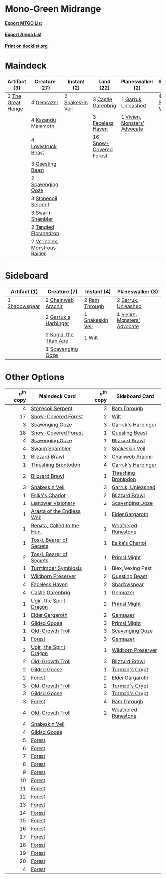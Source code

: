 # Mono-Green Midrange

#### [Export MTGO List](../collection/Mono-Green%20Midrange/Mono-Green%20Midrange.txt)
#### [Export Arena List](../collection/Mono-Green%20Midrange/Mono-Green%20Midrange_arena.txt)
#### [Print on decklist.org](http://decklist.org/?deckmain=3%09Castle%20Garenbrig%0A3%09Faceless%20Haven%0A1%09Garruk,%20Unleashed%0A4%09Gemrazer%0A4%09Kazandu%20Mammoth%0A4%09Lovestruck%20Beast%0A4%09Primal%20Might%0A3%09Questing%20Beast%0A2%09Scavenging%20Ooze%0A2%09Snakeskin%20Veil%0A16%09Snow-Covered%20Forest%0A3%09Stonecoil%20Serpent%0A3%09Swarm%20Shambler%0A2%09Tangled%20Florahedron%0A3%09The%20Great%20Henge%0A1%09Vivien,%20Monsters'%20Advocate%0A2%09Vorinclex,%20Monstrous%20Raider&deckside=2%09Chainweb%20Aracnir%0A2%09Garruk's%20Harbinger%0A2%09Garruk,%20Unleashed%0A2%09Kogla,%20the%20Titan%20Ape%0A2%09Ram%20Through%0A1%09Scavenging%20Ooze%0A1%09Shadowspear%0A1%09Snakeskin%20Veil%0A1%09Vivien,%20Monsters'%20Advocate%0A1%09Wilt)
# Maindeck

|                                        Artifact (3)                                        |                                             Creature (27)                                              |                                        Instant (2)                                        |                                            Land (22)                                            |                                           Planeswalker (2)                                            |                                       Sorcery (4)                                       |
|--------------------------------------------------------------------------------------------|--------------------------------------------------------------------------------------------------------|-------------------------------------------------------------------------------------------|-------------------------------------------------------------------------------------------------|-------------------------------------------------------------------------------------------------------|-----------------------------------------------------------------------------------------|
|3 [The Great Henge](http://gatherer.wizards.com/Pages/Card/Details.aspx?multiverseid=473123)|4 [Gemrazer](http://gatherer.wizards.com/Pages/Card/Details.aspx?multiverseid=479675)                   |2 [Snakeskin Veil](http://gatherer.wizards.com/Pages/Card/Details.aspx?multiverseid=503810)|3 [Castle Garenbrig](http://gatherer.wizards.com/Pages/Card/Details.aspx?multiverseid=473202)    |1 [Garruk, Unleashed](http://gatherer.wizards.com/Pages/Card/Details.aspx?multiverseid=485506)         |4 [Primal Might](http://gatherer.wizards.com/Pages/Card/Details.aspx?multiverseid=485520)|
|                                                                                            |4 [Kazandu Mammoth](http://gatherer.wizards.com/Pages/Card/Details.aspx?multiverseid=491835)            |                                                                                           |3 [Faceless Haven](http://gatherer.wizards.com/Pages/Card/Details.aspx?multiverseid=503874)      |1 [Vivien, Monsters' Advocate](http://gatherer.wizards.com/Pages/Card/Details.aspx?multiverseid=479695)|                                                                                         |
|                                                                                            |4 [Lovestruck Beast](http://gatherer.wizards.com/Pages/Card/Details.aspx?multiverseid=473127)           |                                                                                           |16 [Snow-Covered Forest](http://gatherer.wizards.com/Pages/Card/Details.aspx?multiverseid=121192)|                                                                                                       |                                                                                         |
|                                                                                            |3 [Questing Beast](http://gatherer.wizards.com/Pages/Card/Details.aspx?multiverseid=473133)             |                                                                                           |                                                                                                 |                                                                                                       |                                                                                         |
|                                                                                            |2 [Scavenging Ooze](http://gatherer.wizards.com/Pages/Card/Details.aspx?multiverseid=420783)            |                                                                                           |                                                                                                 |                                                                                                       |                                                                                         |
|                                                                                            |3 [Stonecoil Serpent](http://gatherer.wizards.com/Pages/Card/Details.aspx?multiverseid=473197)          |                                                                                           |                                                                                                 |                                                                                                       |                                                                                         |
|                                                                                            |3 [Swarm Shambler](http://gatherer.wizards.com/Pages/Card/Details.aspx?multiverseid=491855)             |                                                                                           |                                                                                                 |                                                                                                       |                                                                                         |
|                                                                                            |2 [Tangled Florahedron](http://gatherer.wizards.com/Pages/Card/Details.aspx?multiverseid=491859)        |                                                                                           |                                                                                                 |                                                                                                       |                                                                                         |
|                                                                                            |2 [Vorinclex, Monstrous Raider](http://gatherer.wizards.com/Pages/Card/Details.aspx?multiverseid=503815)|                                                                                           |                                                                                                 |                                                                                                       |                                                                                         |


# Sideboard

|                                      Artifact (1)                                      |                                          Creature (7)                                           |                                        Instant (4)                                        |                                           Planeswalker (3)                                            |
|----------------------------------------------------------------------------------------|-------------------------------------------------------------------------------------------------|-------------------------------------------------------------------------------------------|-------------------------------------------------------------------------------------------------------|
|1 [Shadowspear](http://gatherer.wizards.com/Pages/Card/Details.aspx?multiverseid=476487)|2 [Chainweb Aracnir](http://gatherer.wizards.com/Pages/Card/Details.aspx?multiverseid=476418)    |2 [Ram Through](http://gatherer.wizards.com/Pages/Card/Details.aspx?multiverseid=479690)   |2 [Garruk, Unleashed](http://gatherer.wizards.com/Pages/Card/Details.aspx?multiverseid=485506)         |
|                                                                                        |2 [Garruk's Harbinger](http://gatherer.wizards.com/Pages/Card/Details.aspx?multiverseid=485508)  |1 [Snakeskin Veil](http://gatherer.wizards.com/Pages/Card/Details.aspx?multiverseid=503810)|1 [Vivien, Monsters' Advocate](http://gatherer.wizards.com/Pages/Card/Details.aspx?multiverseid=479695)|
|                                                                                        |2 [Kogla, the Titan Ape](http://gatherer.wizards.com/Pages/Card/Details.aspx?multiverseid=479682)|1 [Wilt](http://gatherer.wizards.com/Pages/Card/Details.aspx?multiverseid=479696)          |                                                                                                       |
|                                                                                        |1 [Scavenging Ooze](http://gatherer.wizards.com/Pages/Card/Details.aspx?multiverseid=420783)     |                                                                                           |                                                                                                       |


# Other Options

|*n*<sup>th</sup> copy|                                            Maindeck Card                                            |*n*<sup>th</sup> copy|                                        Sideboard Card                                        |
|--------------------:|-----------------------------------------------------------------------------------------------------|--------------------:|----------------------------------------------------------------------------------------------|
|                    4|[Stonecoil Serpent](http://gatherer.wizards.com/Pages/Card/Details.aspx?multiverseid=473197)         |                    3|[Ram Through](http://gatherer.wizards.com/Pages/Card/Details.aspx?multiverseid=479690)        |
|                   17|[Snow-Covered Forest](http://gatherer.wizards.com/Pages/Card/Details.aspx?multiverseid=121192)       |                    2|[Wilt](http://gatherer.wizards.com/Pages/Card/Details.aspx?multiverseid=479696)               |
|                    3|[Scavenging Ooze](http://gatherer.wizards.com/Pages/Card/Details.aspx?multiverseid=420783)           |                    3|[Garruk's Harbinger](http://gatherer.wizards.com/Pages/Card/Details.aspx?multiverseid=485508) |
|                   18|[Snow-Covered Forest](http://gatherer.wizards.com/Pages/Card/Details.aspx?multiverseid=121192)       |                    1|[Questing Beast](http://gatherer.wizards.com/Pages/Card/Details.aspx?multiverseid=473133)     |
|                    4|[Scavenging Ooze](http://gatherer.wizards.com/Pages/Card/Details.aspx?multiverseid=420783)           |                    1|[Blizzard Brawl](http://gatherer.wizards.com/Pages/Card/Details.aspx?multiverseid=503775)     |
|                    4|[Swarm Shambler](http://gatherer.wizards.com/Pages/Card/Details.aspx?multiverseid=491855)            |                    2|[Snakeskin Veil](http://gatherer.wizards.com/Pages/Card/Details.aspx?multiverseid=503810)     |
|                    1|[Blizzard Brawl](http://gatherer.wizards.com/Pages/Card/Details.aspx?multiverseid=503775)            |                    3|[Chainweb Aracnir](http://gatherer.wizards.com/Pages/Card/Details.aspx?multiverseid=476418)   |
|                    1|[Thrashing Brontodon](http://gatherer.wizards.com/Pages/Card/Details.aspx?multiverseid=456570)       |                    4|[Garruk's Harbinger](http://gatherer.wizards.com/Pages/Card/Details.aspx?multiverseid=485508) |
|                    2|[Blizzard Brawl](http://gatherer.wizards.com/Pages/Card/Details.aspx?multiverseid=503775)            |                    1|[Thrashing Brontodon](http://gatherer.wizards.com/Pages/Card/Details.aspx?multiverseid=456570)|
|                    3|[Snakeskin Veil](http://gatherer.wizards.com/Pages/Card/Details.aspx?multiverseid=503810)            |                    3|[Garruk, Unleashed](http://gatherer.wizards.com/Pages/Card/Details.aspx?multiverseid=485506)  |
|                    1|[Esika's Chariot](http://gatherer.wizards.com/Pages/Card/Details.aspx?multiverseid=503783)           |                    2|[Blizzard Brawl](http://gatherer.wizards.com/Pages/Card/Details.aspx?multiverseid=503775)     |
|                    1|[Llanowar Visionary](http://gatherer.wizards.com/Pages/Card/Details.aspx?multiverseid=485516)        |                    2|[Scavenging Ooze](http://gatherer.wizards.com/Pages/Card/Details.aspx?multiverseid=420783)    |
|                    1|[Arasta of the Endless Web](http://gatherer.wizards.com/Pages/Card/Details.aspx?multiverseid=476416) |                    1|[Elder Gargaroth](http://gatherer.wizards.com/Pages/Card/Details.aspx?multiverseid=485502)    |
|                    1|[Renata, Called to the Hunt](http://gatherer.wizards.com/Pages/Card/Details.aspx?multiverseid=476447)|                    1|[Weathered Runestone](http://gatherer.wizards.com/Pages/Card/Details.aspx?multiverseid=503863)|
|                    1|[Toski, Bearer of Secrets](http://gatherer.wizards.com/Pages/Card/Details.aspx?multiverseid=503813)  |                    1|[Esika's Chariot](http://gatherer.wizards.com/Pages/Card/Details.aspx?multiverseid=503783)    |
|                    2|[Toski, Bearer of Secrets](http://gatherer.wizards.com/Pages/Card/Details.aspx?multiverseid=503813)  |                    1|[Primal Might](http://gatherer.wizards.com/Pages/Card/Details.aspx?multiverseid=485520)       |
|                    1|[Turntimber Symbiosis](http://gatherer.wizards.com/Pages/Card/Details.aspx?multiverseid=491864)      |                    1|Blex, Vexing Pest                                                                             |
|                    1|[Wildborn Preserver](http://gatherer.wizards.com/Pages/Card/Details.aspx?multiverseid=473144)        |                    2|[Questing Beast](http://gatherer.wizards.com/Pages/Card/Details.aspx?multiverseid=473133)     |
|                    4|[Faceless Haven](http://gatherer.wizards.com/Pages/Card/Details.aspx?multiverseid=503874)            |                    2|[Shadowspear](http://gatherer.wizards.com/Pages/Card/Details.aspx?multiverseid=476487)        |
|                    4|[Castle Garenbrig](http://gatherer.wizards.com/Pages/Card/Details.aspx?multiverseid=473202)          |                    1|[Gemrazer](http://gatherer.wizards.com/Pages/Card/Details.aspx?multiverseid=479675)           |
|                    1|[Ugin, the Spirit Dragon](http://gatherer.wizards.com/Pages/Card/Details.aspx?multiverseid=391948)   |                    2|[Primal Might](http://gatherer.wizards.com/Pages/Card/Details.aspx?multiverseid=485520)       |
|                    1|[Elder Gargaroth](http://gatherer.wizards.com/Pages/Card/Details.aspx?multiverseid=485502)           |                    2|[Gemrazer](http://gatherer.wizards.com/Pages/Card/Details.aspx?multiverseid=479675)           |
|                    1|[Gilded Goose](http://gatherer.wizards.com/Pages/Card/Details.aspx?multiverseid=473122)              |                    3|[Primal Might](http://gatherer.wizards.com/Pages/Card/Details.aspx?multiverseid=485520)       |
|                    1|[Old-Growth Troll](http://gatherer.wizards.com/Pages/Card/Details.aspx?multiverseid=503801)          |                    3|[Scavenging Ooze](http://gatherer.wizards.com/Pages/Card/Details.aspx?multiverseid=420783)    |
|                    1|[Forest](http://gatherer.wizards.com/Pages/Card/Details.aspx?multiverseid=439860)                    |                    3|[Gemrazer](http://gatherer.wizards.com/Pages/Card/Details.aspx?multiverseid=479675)           |
|                    2|[Ugin, the Spirit Dragon](http://gatherer.wizards.com/Pages/Card/Details.aspx?multiverseid=391948)   |                    1|[Wildborn Preserver](http://gatherer.wizards.com/Pages/Card/Details.aspx?multiverseid=473144) |
|                    2|[Old-Growth Troll](http://gatherer.wizards.com/Pages/Card/Details.aspx?multiverseid=503801)          |                    3|[Blizzard Brawl](http://gatherer.wizards.com/Pages/Card/Details.aspx?multiverseid=503775)     |
|                    2|[Gilded Goose](http://gatherer.wizards.com/Pages/Card/Details.aspx?multiverseid=473122)              |                    1|[Tormod's Crypt](http://gatherer.wizards.com/Pages/Card/Details.aspx?multiverseid=389723)     |
|                    2|[Forest](http://gatherer.wizards.com/Pages/Card/Details.aspx?multiverseid=439860)                    |                    2|[Elder Gargaroth](http://gatherer.wizards.com/Pages/Card/Details.aspx?multiverseid=485502)    |
|                    3|[Old-Growth Troll](http://gatherer.wizards.com/Pages/Card/Details.aspx?multiverseid=503801)          |                    2|[Tormod's Crypt](http://gatherer.wizards.com/Pages/Card/Details.aspx?multiverseid=389723)     |
|                    3|[Gilded Goose](http://gatherer.wizards.com/Pages/Card/Details.aspx?multiverseid=473122)              |                    3|[Tormod's Crypt](http://gatherer.wizards.com/Pages/Card/Details.aspx?multiverseid=389723)     |
|                    3|[Forest](http://gatherer.wizards.com/Pages/Card/Details.aspx?multiverseid=439860)                    |                    4|[Ram Through](http://gatherer.wizards.com/Pages/Card/Details.aspx?multiverseid=479690)        |
|                    4|[Old-Growth Troll](http://gatherer.wizards.com/Pages/Card/Details.aspx?multiverseid=503801)          |                    2|[Weathered Runestone](http://gatherer.wizards.com/Pages/Card/Details.aspx?multiverseid=503863)|
|                    4|[Snakeskin Veil](http://gatherer.wizards.com/Pages/Card/Details.aspx?multiverseid=503810)            |                     |                                                                                              |
|                    4|[Gilded Goose](http://gatherer.wizards.com/Pages/Card/Details.aspx?multiverseid=473122)              |                     |                                                                                              |
|                    5|[Forest](http://gatherer.wizards.com/Pages/Card/Details.aspx?multiverseid=439860)                    |                     |                                                                                              |
|                    6|[Forest](http://gatherer.wizards.com/Pages/Card/Details.aspx?multiverseid=439860)                    |                     |                                                                                              |
|                    7|[Forest](http://gatherer.wizards.com/Pages/Card/Details.aspx?multiverseid=439860)                    |                     |                                                                                              |
|                    8|[Forest](http://gatherer.wizards.com/Pages/Card/Details.aspx?multiverseid=439860)                    |                     |                                                                                              |
|                    9|[Forest](http://gatherer.wizards.com/Pages/Card/Details.aspx?multiverseid=439860)                    |                     |                                                                                              |
|                   10|[Forest](http://gatherer.wizards.com/Pages/Card/Details.aspx?multiverseid=439860)                    |                     |                                                                                              |
|                   11|[Forest](http://gatherer.wizards.com/Pages/Card/Details.aspx?multiverseid=439860)                    |                     |                                                                                              |
|                   12|[Forest](http://gatherer.wizards.com/Pages/Card/Details.aspx?multiverseid=439860)                    |                     |                                                                                              |
|                   13|[Forest](http://gatherer.wizards.com/Pages/Card/Details.aspx?multiverseid=439860)                    |                     |                                                                                              |
|                   14|[Forest](http://gatherer.wizards.com/Pages/Card/Details.aspx?multiverseid=439860)                    |                     |                                                                                              |
|                   15|[Forest](http://gatherer.wizards.com/Pages/Card/Details.aspx?multiverseid=439860)                    |                     |                                                                                              |
|                   16|[Forest](http://gatherer.wizards.com/Pages/Card/Details.aspx?multiverseid=439860)                    |                     |                                                                                              |
|                   17|[Forest](http://gatherer.wizards.com/Pages/Card/Details.aspx?multiverseid=439860)                    |                     |                                                                                              |
|                   18|[Forest](http://gatherer.wizards.com/Pages/Card/Details.aspx?multiverseid=439860)                    |                     |                                                                                              |
|                   19|[Forest](http://gatherer.wizards.com/Pages/Card/Details.aspx?multiverseid=439860)                    |                     |                                                                                              |
|                   20|[Forest](http://gatherer.wizards.com/Pages/Card/Details.aspx?multiverseid=439860)                    |                     |                                                                                              |
|                    4|[Forest](http://gatherer.wizards.com/Pages/Card/Details.aspx?multiverseid=439860)                    |                     |                                                                                              |

